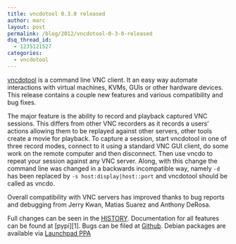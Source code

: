 ```yaml
---
title: vncdotool 0.3.0 released
author: marc
layout: post
permalink: /blog/2012/vncdotool-0-3-0-released
dsq_thread_id:
  - 1235121527
categories:
  - vncdotool
---
```

[vncdotool](https://pypi.python.org/pypi/vncdotool) is a command line VNC client. It an easy way automate interactions with virtual machines, KVMs, GUIs or other hardware devices. This release contains a couple new features and various compatibility and bug fixes.

The major feature is the ability to record and playback captured VNC sessions. This differs from other VNC recorders as it records a users&#8217; actions allowing them to be replayed against other servers, other tools create a movie for playback. To capture a session, start vncdotool in one of three record modes, connect to it using a standard VNC GUI client, do some work on the remote computer and then disconnect. Then use vncdo to repeat your session against any VNC server. Along, with this change the command line was changed in a backwards incompatible way, namely `-d` has been replaced by `-s host:display|host::port` and vncdotool should be called as vncdo.

Overall compatibility with VNC servers has improved thanks to bug reports and debugging from Jerry Kwan, Matias Suarez and Anthony DeRosa.

Full changes can be seen in the [HISTORY](https://github.com/sibson/vncdotool/blob/0.3.0/HISTORY.txt).
Documentation for all features can be found at [pypi][1].
Bugs can be filed at [Github][2].
Debian packages are available via [Launchpad PPA][3]

 [2]: https://github.com/sibson/vncdotool
 [3]: https://launchpad.net/~sibson/+archive/vncdotool

